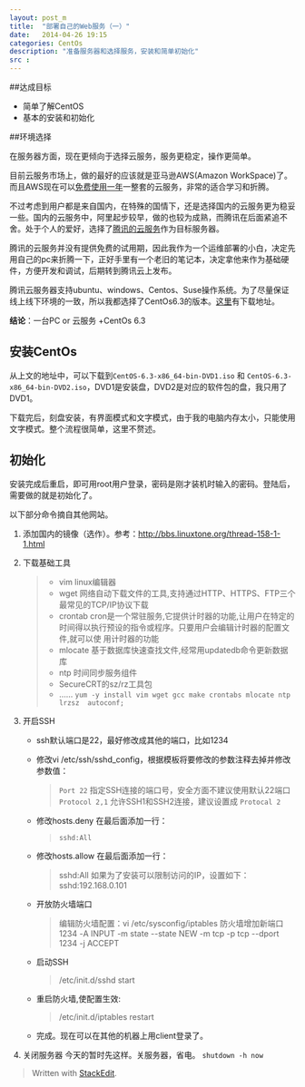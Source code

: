 ```yaml
---
layout: post_m
title:  "部署自己的Web服务（一）"
date:   2014-04-26 19:15
categories: CentOs
description: "准备服务器和选择服务，安装和简单初始化"
src : 
---
```


##达成目标

+ 简单了解CentOS
+ 基本的安装和初始化

##环境选择

在服务器方面，现在更倾向于选择云服务，服务更稳定，操作更简单。

目前云服务市场上，做的最好的应该就是亚马逊AWS(Amazon WorkSpace)了。而且AWS现在可以[免费使用一年][1]一整套的云服务，非常的适合学习和折腾。

不过考虑到用户都是来自国内，在特殊的国情下，还是选择国内的云服务更为稳妥一些。国内的云服务中，阿里起步较早，做的也较为成熟，而腾讯在后面紧追不舍。处于个人的爱好，选择了[腾讯的云服务][2]作为目标服务器。

腾讯的云服务并没有提供免费的试用期，因此我作为一个运维部署的小白，决定先用自己的pc来折腾一下，正好手里有一个老旧的笔记本，决定拿他来作为基础硬件，方便开发和调试，后期转到腾讯云上发布。

腾讯云服务器支持ubuntu、windows、Centos、Suse操作系统。为了尽量保证线上线下环境的一致，所以我都选择了CentOs6.3的版本。[这里][3]有下载地址。

**结论**：一台PC or  云服务 +CentOs 6.3

## 安装CentOs

从上文的地址中，可以下载到`CentOS-6.3-x86_64-bin-DVD1.iso` 和 `CentOS-6.3-x86_64-bin-DVD2.iso`，DVD1是安装盘，DVD2是对应的软件包的盘，我只用了DVD1。

下载完后，刻盘安装，有界面模式和文字模式，由于我的电脑内存太小，只能使用文字模式。整个流程很简单，这里不赘述。


## 初始化

安装完成后重启，即可用root用户登录，密码是刚才装机时输入的密码。登陆后，需要做的就是初始化了。

以下部分命令摘自其他网站。


1. 添加国内的镜像（选作）。参考：http://bbs.linuxtone.org/thread-158-1-1.html
2. 下载基础工具 
    > + vim  linux编辑器
    > + wget 网络自动下载文件的工具,支持通过HTTP、HTTPS、FTP三个最常见的TCP/IP协议下载
    > + crontab  cron是一个常驻服务,它提供计时器的功能,让用户在特定的时间得以执行预设的指令或程序。只要用户会编辑计时器的配置文件,就可以使 用计时器的功能
    > + mlocate 基于数据库快速查找文件,经常用updatedb命令更新数据库
    > + ntp 时间同步服务组件
    > + SecureCRT的sz/rz工具包
    > + ……
    > `yum -y install vim wget gcc make crontabs mlocate ntp lrzsz  autoconf;`

3. 开启SSH
    + ssh默认端口是22，最好修改成其他的端口，比如1234
    + 修改vi /etc/ssh/sshd_config，根据模板将要修改的参数注释去掉并修改参数值：
    
        > `Port 22` 指定SSH连接的端口号，安全方面不建议使用默认22端口
        > `Protocol 2,1` 允许SSH1和SSH2连接，建议设置成 `Protocal 2`

    + 修改hosts.deny 在最后面添加一行：
        > `sshd:All`
    
    + 修改hosts.allow 在最后面添加一行：
        > sshd:All
        > 如果为了安装可以限制访问的IP，设置如下：
        > sshd:192.168.0.101
    
    + 开放防火墙端口
        > 编辑防火墙配置：vi /etc/sysconfig/iptables
        > 防火墙增加新端口1234
        > -A INPUT -m state --state NEW -m tcp -p tcp --dport 1234 -j ACCEPT
        
    + 启动SSH
        > /etc/init.d/sshd start

    + 重启防火墙,使配置生效:
        > /etc/init.d/iptables restart
    
    + 完成。现在可以在其他的机器上用client登录了。

4. 关闭服务器
    今天的暂时先这样。关服务器，省电。
    `shutdown -h now` 
        
> Written with [StackEdit](https://stackedit.io/).


  [1]: http://aws.amazon.com/cn/free/
  [2]: http://manage.qcloud.com/shoppingcart/shop.php?tab=cvm
  [3]: http://www.centoscn.com/CentosSoft/iso/2013/0720/370.html
